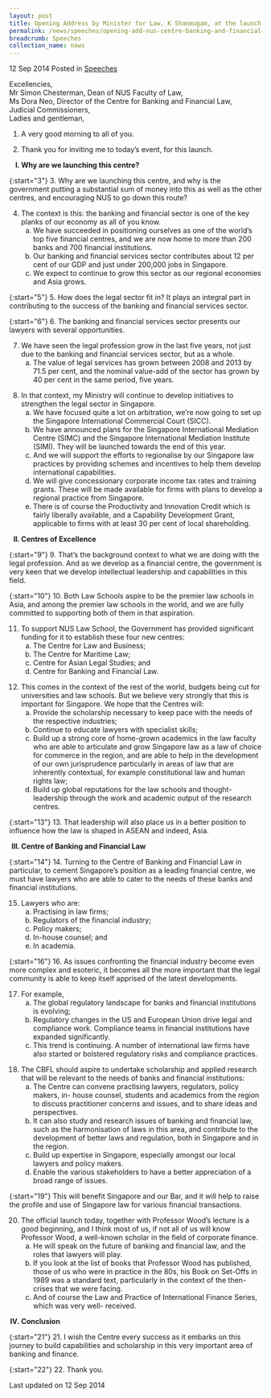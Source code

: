 ```yaml
---
layout: post
title: Opening Address by Minister for Law, K Shanmugam, at the launch of the NUS Centre for Banking and Financial Law
permalink: /news/speeches/opening-add-nus-centre-banking-and-financial-law
breadcrumb: Speeches
collection_name: news
---
```


12 Sep 2014 Posted in [Speeches](/news/speeches)

Excellencies,  
Mr Simon Chesterman, Dean of NUS Faculty of Law,  
Ms Dora Neo, Director of the Centre for Banking and Financial Law,  
Judicial Commissioners,  
Ladies and gentleman,  


1. A very good morning to all of you.


2. Thank you for inviting me to today’s event, for this launch.


<ol style="list-style-type: upper-roman; font-weight:bold;">
<li>Why are we launching this centre?</li>
</ol>


{:start="3"}
3. Why are we launching this centre, and why is the government putting a substantial sum of money into this as well as the other centres, and encouraging NUS to go down this route?


<ol start="4">
<li> The context is this: the banking and financial sector is one of the key planks of our economy as all of you know.

<ol style="list-style-type: lower-alpha">
<li> We have succeeded in positioning ourselves as one of the world’s top five  financial centres,  and we are now home to more than 200 banks and 700  financial institutions. </li>
<li> Our banking and financial services sector contributes about 12 per cent of our  GDP and just  under 200,000 jobs in Singapore. </li>
<li>We expect to continue to grow this sector as our regional economies and Asia  grows. </li>
</ol>

</li>
</ol>

{:start="5"}
5. How does the legal sector fit in? It plays an integral part in contributing to the success of the banking and financial services sector.

{:start="6"}
6. The banking and financial services sector presents our lawyers with several opportunities.

<ol start="7">
<li> We have seen the legal profession grow in the last five years, not just due to the banking and financial services sector, but as a whole.

<ol style="list-style-type: lower-alpha">
<li>The value of legal services has grown between 2008 and 2013 by 71.5 per  cent, and the  nominal value-add of the sector has grown by 40 per cent in the  same period, five years.</li>
</ol>

</li>
</ol>

<ol start="8">
<li>In that context, my Ministry will continue to develop initiatives to strengthen the legal sector in Singapore.

<ol style="list-style-type: lower-alpha">
<li> We have focused quite a lot on arbitration, we’re now going to set up the  Singapore  International Commercial Court (SICC). </li>
<li> We have announced plans for the Singapore International Mediation Centre  (SIMC) and the  Singapore International Mediation Institute (SIMI). They will  be launched towards the end of  this year.</li>
<li> And we will support the efforts to regionalise by our Singapore law practices  by providing  schemes and incentives to help them develop international  capabilities.</li>
<li>We will give concessionary corporate income tax rates and training grants.  These will be  made available for firms with plans to develop a regional practice  from Singapore.</li>
<li>There is of course the Productivity and Innovation Credit which is fairly  liberally available, and  a Capability Development Grant, applicable to firms  with at least 30 per cent of local  shareholding. </li>
</ol>

</li>
</ol>


<ol start="2" style="list-style-type: upper-roman; font-weight:bold;">
<li>Centres of Excellence</li>
</ol>

{:start="9"}
9. That’s the background context to what we are doing with the legal profession. And as we develop as a financial centre, the government is very keen that we develop intellectual leadership and capabilities in this field.

{:start="10"}
10. Both Law Schools aspire to be the premier law schools in Asia, and among the premier law schools in the world, and we are fully committed to supporting both of them in that aspiration.

<ol start="11">
<li> To support NUS Law School, the Government has provided significant funding for it to establish these four new centres:

<ol style="list-style-type: lower-alpha">
<li>The Centre for Law and Business; </li>
<li>The Centre for Maritime Law; </li>
<li>Centre for Asian Legal Studies; and</li>
<li>Centre for Banking and Financial Law.</li>
</ol>

</li>
</ol>

<ol start="12">
<li> This comes in the context of the rest of the world, budgets being cut for universities and law schools. But we believe very strongly that this is important for Singapore. We hope that the Centres will:

<ol style="list-style-type: lower-alpha">

<li>Provide the scholarship necessary to keep pace with the needs of the  respective industries; </li>
<li>Continue to educate lawyers with specialist skills;</li>
<li>Build up a strong core of home-grown academics in the law faculty who are  able to articulate  and grow Singapore law as a law of choice for commerce in  the region, and are able to help in  the development of our own jurisprudence  particularly in areas of law that are inherently  contextual, for example  constitutional law and human rights law; </li>
<li>Build up global reputations for the law schools and thought-leadership  through the work and  academic output of the research centres.</li>
</ol>

</li>
</ol>

{:start="13"}
13. That leadership will also place us in a better position to influence how the law is shaped in ASEAN and indeed, Asia.

<ol start="3" style="list-style-type: upper-roman; font-weight: bold;">
<li>  Centre of Banking and Financial Law</li>
</ol>

{:start="14"}
14. Turning to the Centre of Banking and Financial Law in particular, to cement Singapore’s position as a leading financial centre, we must have lawyers who are able to cater to the needs of these banks and financial institutions.

<ol start="15">
<li>Lawyers who are:

<ol style="list-style-type: lower-alpha">
<li>Practising in law firms; </li>
<li>Regulators of the financial industry; </li>
<li>Policy makers;</li> 
<li>In-house counsel; and</li>
<li>In academia.</li>


</ol>

</li>
</ol>

{:start="16"}
16. As issues confronting the financial industry become even more complex and esoteric, it becomes all the more important that the legal community is able to keep itself apprised of the latest developments. 


<ol start="17">
<li>For example,

<ol style="list-style-type: lower-alpha">
<li>The global regulatory landscape for banks and financial institutions is  evolving;</li>
<li>Regulatory changes in the US and European Union drive legal and  compliance work.  Compliance teams in financial institutions have expanded  significantly. </li>
<li>This trend is continuing. A number of international law firms have also  started or bolstered  regulatory risks and compliance practices.</li>
</ol>


</li>
</ol>

<ol start="18">
<li> The CBFL should aspire to undertake scholarship and applied research that will be relevant to the needs of banks and financial institutions: 
<ol style="list-style-type: lower-alpha">

<li>The Centre can convene practising lawyers, regulators, policy makers, in-  house counsel,  students and academics from the region to discuss practitioner  concerns and issues, and to  share ideas and perspectives. </li>
<li>It can also study and research issues of banking and financial law, such as the  harmonisation  of laws in this area, and contribute to the development of better  laws and regulation, both in  Singapore and in the region. </li>
<li>Build up expertise in Singapore, especially amongst our local lawyers and  policy makers.</li>
<li> Enable the various stakeholders to have a better appreciation of a broad range  of issues. </li>

</ol>
</li>
</ol>

{:start="19"}
This will benefit Singapore and our Bar, and it will help to raise the profile and use of Singapore law for various financial transactions.

<ol start="20">
<li> The official launch today, together with Professor Wood’s lecture is a good beginning, and I think most of us, if not all of us will know Professor Wood, a well-known scholar in the field of corporate finance.

<ol style="list-style-type: lower-alpha">

<li>He will speak on the future of banking and financial law, and the roles that  lawyers will play. </li>


<li>If you look at the list of books that Professor Wood has published, those of us  who were in  practice in the 80s, his Book on Set-Offs in 1989 was a standard  text, particularly in the context  of the then-crises that we were facing. </li>


<li>And of course the Law and Practice of International Finance Series, which  was very well-  received. </li>
</ol>

</li>
</ol>

<ol start="4" style="list-style-type: upper-roman;font-weight:bold;">
<li> Conclusion</li>
</ol>

{:start="21"}
21. I wish the Centre every success as it embarks on this journey to build capabilities and scholarship in this very important area of banking and finance. 

{:start="22"}
22. Thank you.


<p class="right-side-updated">Last updated on 12 Sep 2014</p>



